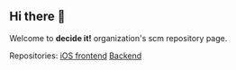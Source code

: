 ## Hi there 👋

Welcome to **decide it!** organization's scm repository page.

Repositories:
[iOS frontend](https://github.com/decideit-ai/iOS)
[Backend](https://github.com/decideit-ai/Backend)
